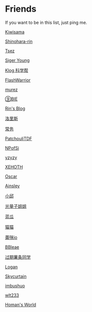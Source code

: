 # Friends
If you want to be in this list, just ping me.


[Kiwisama](https://nyan.kiwi.cat/)  

[Shinohara-rin]() 

[Tsez](https://blog.tse.moe/)

[Siger Young]()

[Klog 科学帮](https://klog.app/)

[FlashWarrior](https://me.csdn.net/FlashWarrior)

[murez]()

[⑨BIE](https://9bie.org/)

[Rin's Blog](https://blog.rin.moe/)

[洛里斯](https://zoujin.exlb.org/)

[常务](http://kira.moe/)

[PatchouliTDF](https://librarian.mukiyu.moe/)

[NPofSi](https://blog.npofsi.pro/)

[yzyzy](http://blog.yzyzy.uk/)

[XEHOTH](https://xehoth.cc/)

[Oscar](https://oscarliu.tech/)

[Ainsley](https://eainsley.github.io/)

[小邱](https://www.littleqiu.net/)

[光量子姐姐](https://lightquantum.me/)

[蓝瓜](https://melon.blue/)

[猫猫](https://neko.ayaka.moe/)

[蕾咪io](https://www.linux.dog/)

[BBleae]()

[过期薯条同学]()

[Logan](http://blog.masquentin.site/)

[Skycurtain](https://skycurtain.gitee.io/)

[imbushuo](https://imbushuo.net/)

[wlt233](https://tqlwsl.moe/)

[Homan's World](https://gallery.homans.world)